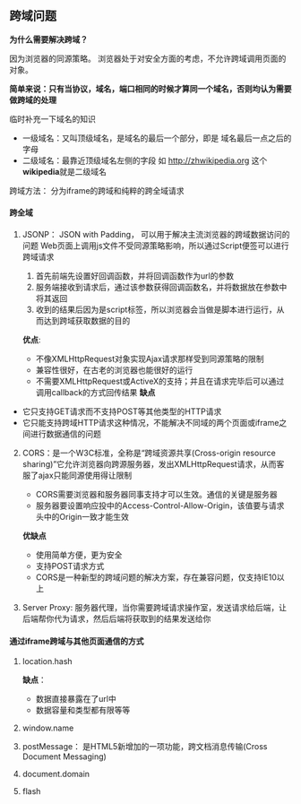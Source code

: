 ## 跨域问题

**为什么需要解决跨域？**

因为浏览器的同源策略。 浏览器处于对安全方面的考虑，不允许跨域调用页面的对象。

**简单来说：只有当协议，域名，端口相同的时候才算同一个域名，否则均认为需要做跨域的处理**


临时补充一下域名的知识

* 一级域名：又叫顶级域名，是域名的最后一个部分，即是 域名最后一点之后的字母
* 二级域名：最靠近顶级域名左侧的字段 如 http://zhwikipedia.org 这个 **wikipedia**就是二级域名

跨域方法：
  分为iframe的跨域和纯粹的跨全域请求
  
#### 跨全域
1. JSONP： JSON with Padding， 可以用于解决主流浏览器的跨域数据访问的问题
   Web页面上调用js文件不受同源策略影响，所以通过Script便签可以进行跨域请求
   1. 首先前端先设置好回调函数，并将回调函数作为url的参数
   2. 服务端接收到请求后，通过该参数获得回调函数名，并将数据放在参数中将其返回
   3. 收到的结果后因为是script标签，所以浏览器会当做是脚本进行运行，从而达到跨域获取数据的目的

   **优点**: 
   
   * 不像XMLHttpRequest对象实现Ajax请求那样受到同源策略的限制
   * 兼容性很好，在古老的浏览器也能很好的运行
   * 不需要XMLHttpRequest或ActiveX的支持；并且在请求完毕后可以通过调用callback的方式回传结果
  **缺点**
  
  * 它只支持GET请求而不支持POST等其他类型的HTTP请求
  * 它只能支持跨域HTTP请求这种情况，不能解决不同域的两个页面或iframe之间进行数据通信的问题
2. CORS：是一个W3C标准，全称是“跨域资源共享(Cross-origin resource sharing)”它允许浏览器向跨源服务器，发出XMLHttpRequest请求，从而客服了ajax只能同源使用得让限制
   
   * CORS需要浏览器和服务器同事支持才可以生效。通信的关键是服务器
   * 服务器要设置响应投中的Access-Control-Allow-Origin，该值要与请求头中的Origin一致才能生效
   
   **优缺点** 
   
   * 使用简单方便，更为安全
   * 支持POST请求方式
   * CORS是一种新型的跨域问题的解决方案，存在兼容问题，仅支持IE10以上

3. Server Proxy: 服务器代理，当你需要跨域请求操作室，发送请求给后端，让后端帮你代为请求，然后后端将获取到的结果发送给你

#### 通过iframe跨域与其他页面通信的方式
1. location.hash
   
   **缺点**：
   
   * 数据直接暴露在了url中
   * 数据容量和类型都有限等等
2. window.name
3. postMessage： 是HTML5新增加的一项功能，跨文档消息传输(Cross Document Messaging)
4. document.domain
5. flash